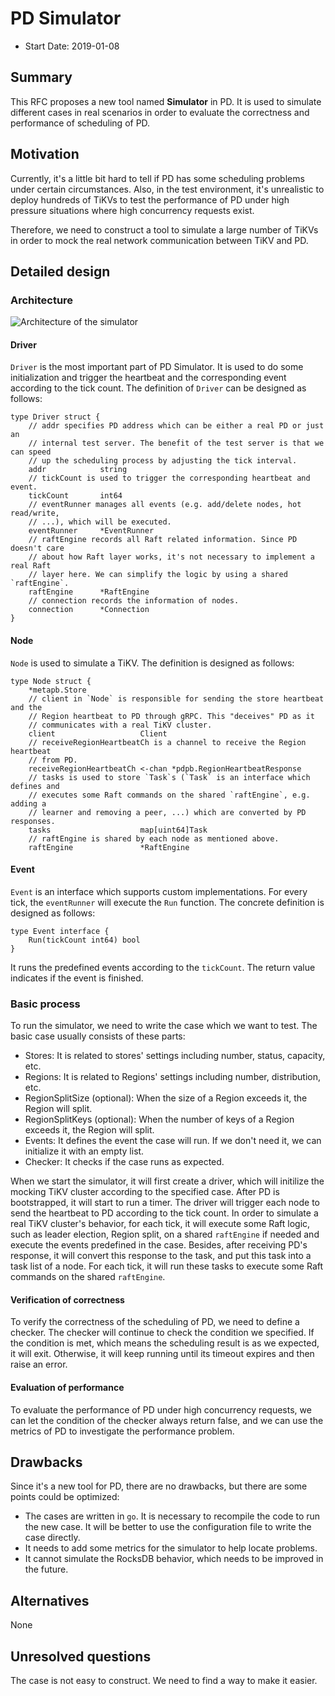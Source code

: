 # PD Simulator

* Start Date: 2019-01-08

## Summary

This RFC proposes a new tool named **Simulator** in PD. It is used to simulate
different cases in real scenarios in order to evaluate the correctness and
performance of scheduling of PD.

## Motivation

Currently, it's a little bit hard to tell if PD has some scheduling problems
under certain circumstances. Also, in the test environment, it's unrealistic to
deploy hundreds of TiKVs to test the performance of PD under high pressure
situations where high concurrency requests exist.

Therefore, we need to construct a tool to simulate a large number of TiKVs in
order to mock the real network communication between TiKV and PD.

## Detailed design

### Architecture

![Architecture of the simulator](../media/pd-simulator.png)

#### Driver

`Driver` is the most important part of PD Simulator. It is used to do some
initialization and trigger the heartbeat and the corresponding event according
to the tick count. The definition of `Driver` can be designed as follows:

```golang
type Driver struct {
    // addr specifies PD address which can be either a real PD or just an
    // internal test server. The benefit of the test server is that we can speed
    // up the scheduling process by adjusting the tick interval.
    addr            string
    // tickCount is used to trigger the corresponding heartbeat and event.
    tickCount       int64
    // eventRunner manages all events (e.g. add/delete nodes, hot read/write,
    // ...), which will be executed.
    eventRunner     *EventRunner
    // raftEngine records all Raft related information. Since PD doesn't care
    // about how Raft layer works, it's not necessary to implement a real Raft
    // layer here. We can simplify the logic by using a shared `raftEngine`.
    raftEngine      *RaftEngine
    // connection records the information of nodes.
    connection      *Connection
}
```

#### Node

`Node` is used to simulate a TiKV. The definition is designed as follows:

```golang
type Node struct {
    *metapb.Store
    // client in `Node` is responsible for sending the store heartbeat and the
    // Region heartbeat to PD through gRPC. This "deceives" PD as it
    // communicates with a real TiKV cluster.
    client                   Client
    // receiveRegionHeartbeatCh is a channel to receive the Region heartbeat
    // from PD.
    receiveRegionHeartbeatCh <-chan *pdpb.RegionHeartbeatResponse
    // tasks is used to store `Task`s (`Task` is an interface which defines and
    // executes some Raft commands on the shared `raftEngine`, e.g. adding a
    // learner and removing a peer, ...) which are converted by PD responses.
    tasks                    map[uint64]Task
    // raftEngine is shared by each node as mentioned above.
    raftEngine               *RaftEngine
```

#### Event

`Event` is an interface which supports custom implementations. For every tick,
the `eventRunner` will execute the `Run` function. The concrete definition is
designed as follows:

```golang
type Event interface {
    Run(tickCount int64) bool
}
```

It runs the predefined events according to the `tickCount`. The return value
indicates if the event is finished.

### Basic process

To run the simulator, we need to write the case which we want to test. The basic
case usually consists of these parts:

- Stores: It is related to stores' settings including number, status, capacity,
  etc.
- Regions: It is related to Regions' settings including number, distribution,
  etc.
- RegionSplitSize (optional): When the size of a Region exceeds it, the Region
  will split.
- RegionSplitKeys (optional): When the number of keys of a Region exceeds it,
  the Region will split.
- Events: It defines the event the case will run. If we don't need it, we can
  initialize it with an empty list.
- Checker: It checks if the case runs as expected.

When we start the simulator, it will first create a driver, which will initilize
the mocking TiKV cluster according to the specified case. After PD is
bootstrapped, it will start to run a timer. The driver will trigger each node to
send the heartbeat to PD according to the tick count. In order to simulate a
real TiKV cluster's behavior, for each tick, it will execute some Raft logic,
such as leader election, Region split, on a shared `raftEngine` if needed and
execute the events predefined in the case. Besides, after receiving PD's
response, it will convert this response to the task, and put this task into a
task list of a node.
For each tick, it will run these tasks to execute some Raft commands on the
shared `raftEngine`.

#### Verification of correctness

To verify the correctness of the scheduling of PD, we need to define a checker.
The checker will continue to check the condition we specified. If the condition
is met, which means the scheduling result is as we expected, it will exit.
Otherwise, it will keep running until its timeout expires and then raise an
error.

#### Evaluation of performance

To evaluate the performance of PD under high concurrency requests, we can let
the condition of the checker always return false, and we can use the metrics of
PD to investigate the performance problem.

## Drawbacks

Since it's a new tool for PD, there are no drawbacks, but there are some points
could be optimized:

- The cases are written in `go`. It is necessary to recompile the code to run
  the new case. It will be better to use the configuration file to write the
  case directly.
- It needs to add some metrics for the simulator to help locate problems.
- It cannot simulate the RocksDB behavior, which needs to be improved in the
  future.

## Alternatives

None

## Unresolved questions

The case is not easy to construct. We need to find a way to make it easier.
